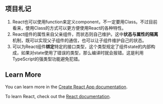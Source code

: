 ## 项目札记
1. React也可以使用function来定义component，不一定要用Class。不过目前看来，使用Class的方式可以更方便使用React的各种特性。
2. React组件的属性来自父亲组件，而状态则自己维护。这中**状态与属性的隔离**机制，既可以实现父子组件的通信，也可以让子组件维护自己的状态。
3. 可以为React组件**绑定**特定的接口类型，这个类型规定了组件state的内部构成，如果对state使用了错误的类型，那么编译时就会报错。这是利用TypeScript的强类型功能避免犯错。

## Learn More

You can learn more in the [Create React App documentation](https://facebook.github.io/create-react-app/docs/getting-started).

To learn React, check out the [React documentation](https://reactjs.org/).

